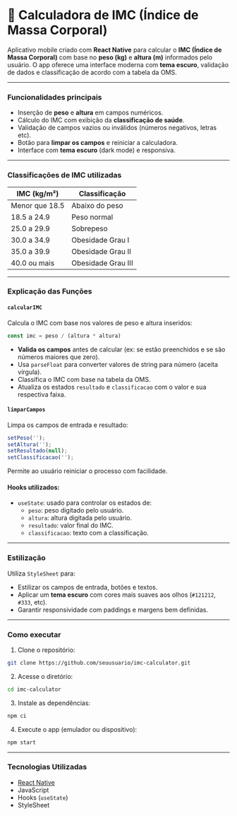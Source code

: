 
# 📱 Calculadora de IMC (Índice de Massa Corporal)

Aplicativo mobile criado com **React Native** para calcular o **IMC (Índice de Massa Corporal)** com base no **peso (kg)** e **altura (m)** informados pelo usuário. O app oferece uma interface moderna com **tema escuro**, validação de dados e classificação de acordo com a tabela da OMS.

---

### Funcionalidades principais

- Inserção de **peso** e **altura** em campos numéricos.
- Cálculo do IMC com exibição da **classificação de saúde**.
- Validação de campos vazios ou inválidos (números negativos, letras etc).
- Botão para **limpar os campos** e reiniciar a calculadora.
- Interface com **tema escuro** (dark mode) e responsiva.

---

### Classificações de IMC utilizadas

| IMC (kg/m²)        | Classificação         |
|--------------------|-----------------------|
| Menor que 18.5     | Abaixo do peso        |
| 18.5 a 24.9        | Peso normal           |
| 25.0 a 29.9        | Sobrepeso             |
| 30.0 a 34.9        | Obesidade Grau I      |
| 35.0 a 39.9        | Obesidade Grau II     |
| 40.0 ou mais       | Obesidade Grau III    |

---

### Explicação das Funções

#### `calcularIMC`
Calcula o IMC com base nos valores de peso e altura inseridos:
```js
const imc = peso / (altura * altura)
```
- **Valida os campos** antes de calcular (ex: se estão preenchidos e se são números maiores que zero).
- Usa `parseFloat` para converter valores de string para número (aceita vírgula).
- Classifica o IMC com base na tabela da OMS.
- Atualiza os estados `resultado` e `classificacao` com o valor e sua respectiva faixa.

#### `limparCampos`
Limpa os campos de entrada e resultado:
```js
setPeso('');
setAltura('');
setResultado(null);
setClassificacao('');
```
Permite ao usuário reiniciar o processo com facilidade.

#### Hooks utilizados:
- `useState`: usado para controlar os estados de:
  - `peso`: peso digitado pelo usuário.
  - `altura`: altura digitada pelo usuário.
  - `resultado`: valor final do IMC.
  - `classificacao`: texto com a classificação.

---

### Estilização

Utiliza `StyleSheet` para:
- Estilizar os campos de entrada, botões e textos.
- Aplicar um **tema escuro** com cores mais suaves aos olhos (`#121212`, `#333`, etc).
- Garantir responsividade com paddings e margens bem definidas.

---

### Como executar

1. Clone o repositório:
```bash
git clone https://github.com/seuusuario/imc-calculator.git
```

2. Acesse o diretório:
```bash
cd imc-calculator
```

3. Instale as dependências:
```bash
npm ci
```

4. Execute o app (emulador ou dispositivo):
```bash
npm start

```

---

### Tecnologias Utilizadas

- [React Native](https://reactnative.dev/)
- JavaScript
- Hooks (`useState`)
- StyleSheet
